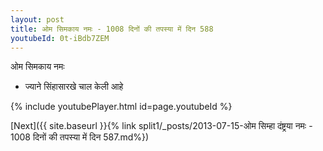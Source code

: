 ```yaml
---
layout: post
title: ओम सिमकाय नमः - 1008 दिनों की तपस्या में दिन 588
youtubeId: 0t-iBdb7ZEM
---
```

 
 
 ओम सिमकाय नमः  
 
 -  ज्याने सिंहासारखे चाल केली आहे 
 
  
 
  
 
 
 
 
 
 


{% include youtubePlayer.html id=page.youtubeId %}
 
[Next]({{ site.baseurl }}{% link  split1/_posts/2013-07-15-ओम सिम्हा दंष्ट्रया नमः - 1008 दिनों की तपस्या में दिन 587.md%})
 
